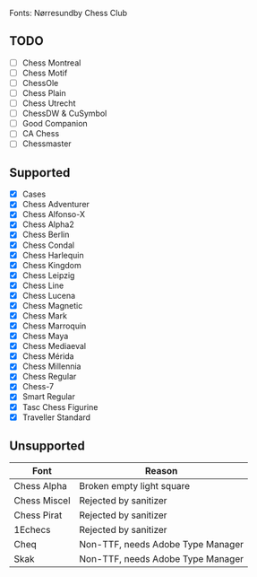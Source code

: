 Fonts: Nørresundby Chess Club

## TODO

- [ ] Chess Montreal
- [ ] Chess Motif
- [ ] ChessOle
- [ ] Chess Plain
- [ ] Chess Utrecht
- [ ] ChessDW & CuSymbol
- [ ] Good Companion
- [ ] CA Chess
- [ ] Chessmaster

## Supported

- [x] Cases
- [x] Chess Adventurer
- [x] Chess Alfonso-X
- [x] Chess Alpha2
- [x] Chess Berlin
- [x] Chess Condal
- [x] Chess Harlequin
- [x] Chess Kingdom
- [x] Chess Leipzig
- [x] Chess Line
- [x] Chess Lucena
- [x] Chess Magnetic
- [x] Chess Mark
- [x] Chess Marroquin
- [x] Chess Maya
- [x] Chess Mediaeval
- [x] Chess Mérida
- [x] Chess Millennia
- [x] Chess Regular
- [x] Chess-7
- [x] Smart Regular
- [x] Tasc Chess Figurine
- [x] Traveller Standard

## Unsupported

| Font         | Reason                            |
| ------------ | --------------------------------- |
| Chess Alpha  | Broken empty light square         |
| Chess Miscel | Rejected by sanitizer             |
| Chess Pirat  | Rejected by sanitizer             |
| 1Echecs      | Rejected by sanitizer             |
| Cheq         | Non-TTF, needs Adobe Type Manager |
| Skak         | Non-TTF, needs Adobe Type Manager |
